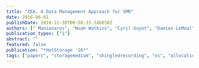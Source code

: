 ```yaml
---
title: "ZEA, A Data Management Approach for SMR"
date: 2016-06-01
publishDate: 2019-12-30T00:58:33.346038Z
authors: [" Manzanares", "Noah Watkins", "Cyril Guyot", "Damien LeMoal", "Carlos Maltzahn", "Zvonimir Bandic"]
publication_types: ["1"]
abstract: ""
featured: false
publication: "*HotStorage '16*"
tags: ["papers", "storagemedium", "shingledrecording", "os", "allocation"]
---
```


